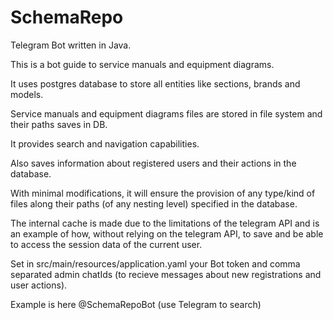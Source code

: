 # SchemaRepo
Telegram Bot written in Java.

This is a bot guide to service manuals and equipment diagrams.

It uses postgres database to store all entities like sections, brands and models.

Service manuals and equipment diagrams files are stored in file system and their paths saves in DB.

It provides search and navigation capabilities.

Also saves information about registered users and their actions in the database.

With minimal modifications, it will ensure the provision of any type/kind of files along their paths (of any nesting level) specified in the database.

The internal cache is made due to the limitations of the telegram API and is an example of how, without relying on the telegram API, to save and be able to access the session data of the current user.

Set in src/main/resources/application.yaml
your Bot token and comma separated admin chatIds (to recieve messages about new registrations and user actions).

Example is here @SchemaRepoBot (use Telegram to search)

